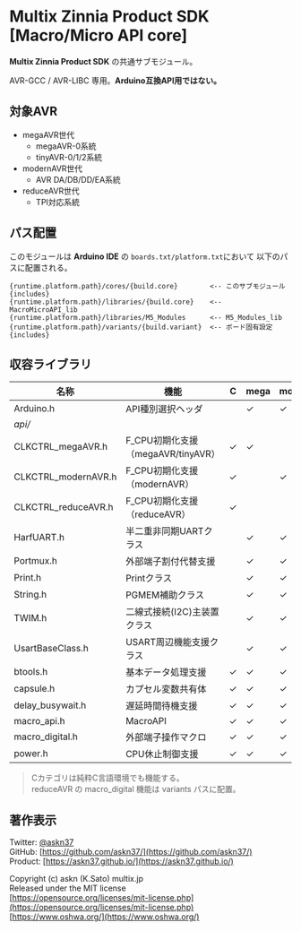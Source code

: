 # Multix Zinnia Product SDK [Macro/Micro API core]

__Multix Zinnia Product SDK__
の共通サブモジュール。

AVR-GCC / AVR-LIBC 専用。__Arduino互換API用ではない。__

## 対象AVR

- megaAVR世代
  - megaAVR-0系統
  - tinyAVR-0/1/2系統
- modernAVR世代
  - AVR DA/DB/DD/EA系統
- reduceAVR世代
  - TPI対応系統

## パス配置

このモジュールは __Arduino IDE__ の
```boards.txt/platform.txt```において
以下のパスに配置される。

```plain
{runtime.platform.path}/cores/{build.core}        <-- このサブモジュール {includes}
{runtime.platform.path}/libraries/{build.core}    <-- MacroMicroAPI_lib
{runtime.platform.path}/libraries/M5_Modules      <-- M5_Modules_lib
{runtime.platform.path}/variants/{build.variant}  <-- ボード固有設定 {includes}
```

## 収容ライブラリ

|名称|機能|C|mega|modern|reduce|
|-|-|-|-|-|-|
|Arduino.h|API種別選択ヘッダ||✓|✓|✓
|_api/_|
|CLKCTRL_megaAVR.h|F_CPU初期化支援（megaAVR/tinyAVR）|✓|✓
|CLKCTRL_modernAVR.h|F_CPU初期化支援（modernAVR）|✓||✓
|CLKCTRL_reduceAVR.h|F_CPU初期化支援（reduceAVR）|✓|||✓
|HarfUART.h|半二重非同期UARTクラス||✓|✓
|Portmux.h|外部端子割付代替支援||✓|✓
|Print.h|Printクラス||✓|✓
|String.h|PGMEM補助クラス||✓|✓
|TWIM.h|二線式接続(I2C)主装置クラス||✓|✓
|UsartBaseClass.h|USART周辺機能支援クラス||✓|✓
|btools.h|基本データ処理支援|✓|✓|✓|✓
|capsule.h|カプセル変数共有体|✓|✓|✓|✓
|delay_busywait.h|遅延時間待機支援|✓|✓|✓|✓
|macro_api.h|MacroAPI|✓|✓|✓|✓
|macro_digital.h|外部端子操作マクロ|✓|✓|✓|\*
|power.h|CPU休止制御支援|✓|✓|✓|✓

> Cカテゴリは純粋C言語環境でも機能する。\
> reduceAVR の macro_digital 機能は variants パスに配置。

## 著作表示

Twitter: [@askn37](https://twitter.com/askn37) \
GitHub: [https://github.com/askn37/](https://github.com/askn37/) \
Product: [https://askn37.github.io/](https://askn37.github.io/)

Copyright (c) askn (K.Sato) multix.jp \
Released under the MIT license \
[https://opensource.org/licenses/mit-license.php](https://opensource.org/licenses/mit-license.php) \
[https://www.oshwa.org/](https://www.oshwa.org/)
